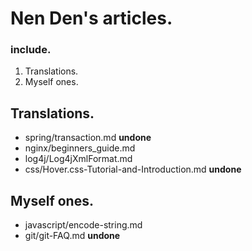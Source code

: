 Nen Den's articles.
==================

### include.

 1. Translations.
 2. Myself ones.

## Translations.

 - spring/transaction.md **undone**
 - nginx/beginners_guide.md
 - log4j/Log4jXmlFormat.md
 - css/Hover.css-Tutorial-and-Introduction.md **undone**

## Myself ones.

 - javascript/encode-string.md
 - git/git-FAQ.md **undone**